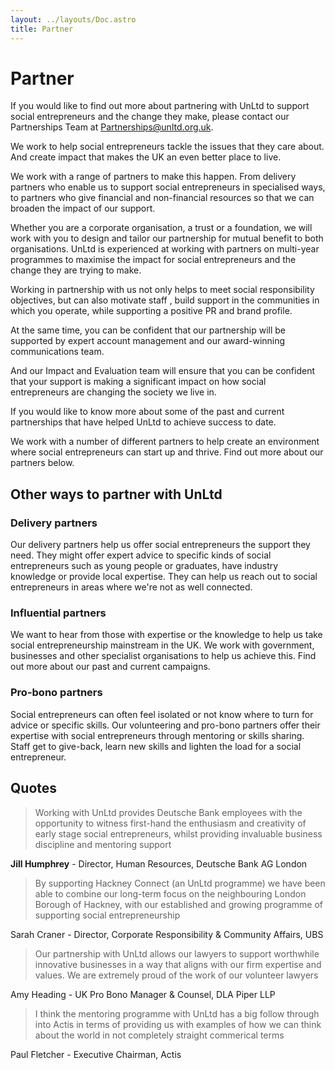 ```yaml
---
layout: ../layouts/Doc.astro
title: Partner
---
```

# Partner

If you would like to find out more about partnering with UnLtd to support social entrepreneurs and the change they make, please contact our Partnerships Team at [Partnerships@unltd.org.uk](mailto:Partnerships@unltd.org.uk).

We work to help social entrepreneurs tackle the issues that they care about. And create impact that makes the UK an even better place to live.

We work with a range of partners to make this happen. From delivery partners who enable us to support social entrepreneurs in specialised ways, to partners who give financial and non-financial resources so that we can broaden the impact of our support.

Whether you are a corporate organisation, a trust or a foundation, we will work with you to design and tailor our partnership for mutual benefit to both organisations. UnLtd is experienced at working with partners on multi-year programmes to maximise the impact for social entrepreneurs and the change they are trying to make.

Working in partnership with us not only helps to meet social responsibility objectives, but can also motivate staff , build support in the communities in which you operate, while supporting a positive PR and brand profile.

At the same time, you can be confident that our partnership will be supported by expert account management and our award-winning communications team.

And our Impact and Evaluation team will ensure that you can be confident that your support is making a significant impact on how social entrepreneurs are changing the society we live in.

If you would like to know more about some of the past and current partnerships that have helped UnLtd to achieve success to date.

We work with a number of different partners to help create an environment where social entrepreneurs can start up and thrive. Find out more about our partners below.

## Other ways to partner with UnLtd

### Delivery partners
Our delivery partners help us offer social entrepreneurs the support they need. They might offer expert advice to specific kinds of social entrepreneurs such as young people or graduates, have industry knowledge or provide local expertise. They can help us reach out to social entrepreneurs in areas where we're not as well connected.

### Influential partners
We want to hear from those with expertise or the knowledge to help us take social entrepreneurship mainstream in the UK. We work with government, businesses and other specialist organisations to help us achieve this. Find out more about our past and current campaigns.

### Pro-bono partners
Social entrepreneurs can often feel isolated or not know where to turn for advice or specific skills. Our volunteering and pro-bono partners offer their expertise with social entrepreneurs through mentoring or skills sharing. Staff get to give-back, learn new skills and lighten the load for a social entrepreneur.

## Quotes

> Working with UnLtd provides Deutsche Bank employees with the opportunity to witness first-hand the enthusiasm and creativity of early stage social entrepreneurs, whilst providing invaluable business discipline and mentoring support

**Jill Humphrey** - Director, Human Resources, Deutsche Bank AG London

> By supporting Hackney Connect (an UnLtd programme)  we have been able to combine our long-term focus on the neighbouring London Borough of Hackney, with our established and growing programme of supporting social entrepreneurship

Sarah Craner - Director, Corporate Responsibility & Community Affairs, UBS

> Our partnership with UnLtd allows our lawyers to support worthwhile innovative businesses in a way that aligns with our firm expertise and values. We are extremely proud of the work of our volunteer lawyers

Amy Heading - UK Pro Bono Manager & Counsel, DLA Piper LLP

> I think the mentoring programme with UnLtd has a big follow through into Actis in terms of providing us with examples of how we can think about the world in not completely straight commerical terms

Paul Fletcher - Executive Chairman, Actis